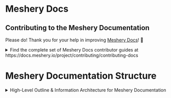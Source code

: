 # Meshery Docs

<h2>Contributing to the Meshery Documentation</h2>

Please do! Thank you for your help in improving [Meshery Docs](https://docs.meshery.io)! :balloon:

<details>
<summary>
Find the complete set of Meshery Docs contributor guides at https://docs.meshery.io/project/contributing/contributing-docs</summary>

Before contributing, please review the [Documentation Contribution Flow](https://github.com/meshery/meshery/blob/master/CONTRIBUTING.md#documentation-contribution-flow). In the following steps you will set up your development environment, fork and clone the repository, run the site locally, and finally commit, sign-off, and push any changes made for review.

<h3>1. Set up your development environment</h3>

- _The Meshery Docs site is built using Jekyll - a simple static site generator! You can learn more about Jekyll and setting up your development environment in the [Jekyll Docs](https://jekyllrb.com/docs/)._

- First [install Ruby](https://jekyllrb.com/docs/installation/), then install Jekyll and Bundler.

**Note:** Windows users can run Jekyll by following the [Windows Installation Guide](https://jekyllrb.com/docs/installation/windows/) and also installing Ruby Version Manager [RVM](https://rvm.io). RVM is a command-line tool which allows you to work with multiple Ruby environments on your local machine. Alternatively, if you're running Windows 10 version 1903 Build 18362 or higher, you can upgrade to Windows Subsystem for Linux [WSL](https://docs.microsoft.com/en-us/windows/wsl/install-win10) and run Jekyll in Linux instead.

Alternatively, if you are running Windows 10, you may install the Windows Subsystem for Linux:

- [WSL1](https://docs.microsoft.com/en-us/windows/wsl/install-win10) for Windows build version 1607 or higher.

### 2. Get the code

- Fork and then clone the [Meshery repository](https://github.com/meshery/meshery)
  ```bash
  $ git clone https://github.com/YOUR-USERNAME/meshery
  ```
- Change to the docs directory
  ```bash
  $ cd docs
  ```
- Install any Ruby dependencies
  ```bash
  $ bundle install
  ```

<h3>3. Serve the site</h3>

- Serve the code locally
  ```bash
  $ make docs
  ```
  _Note: From the Makefile, this command is actually running `$ bundle exec jekyll serve --drafts --livereload`. There are two Jekyll configuration, `jekyll serve` for developing locally and `jekyll build` when you need to generate the site artifacts for production._

### 4. Create a Pull Request

- After making changes, don't forget to commit with the sign-off flag (-s)!
  ```bash
  $ git commit -s -m “my commit message w/signoff”
  ```
- Once all changes have been committed, push the changes.
  ```bash
  $ git push origin <branch-name>
  ```
- Then on Github, navigate to the [Meshery repository](https://github.com/meshery/meshery) and create a pull request from your recently pushed changes!

---

- _See the [Meshery Documentation Google Doc](https://docs.google.com/document/d/17guuaxb0xsfutBCzyj2CT6OZiFnMu9w4PzoILXhRXSo/edit) for additional reference._
- Theme - https://github.com/vsoch/docsy-jekyll
</details>

# Meshery Documentation Structure

<details>
<summary>High-Level Outline & Information Architecture for Meshery Documentation</summary>

**Goal:** Offer comprehensive, organized, and accessible documentation for diverse audiences, from new users to expert contributors.
**Target Audience:**
- **Personas:** Beginners, developers, admins, operators, security specialists, contributors, users of all experience levels.
- **Needs:** Varied - learning fundamentals, managing tasks, understanding advanced concepts, contributing code.


## High-Level Outline

### Overview and Installation (User Persona)

- **Getting Started:** Overview of Meshery, installation options, prerequisites, and setup instructions.
- **Installation Guides:** Step-by-step instructions for installing Meshery on different platforms (local, cloud, minikube).
- **Configuration Guides:** Configuring Meshery for different environments (local, cloud, minikube).
- **Concepts:** Meshery basics (clusters, pods, deployments, services), terminology glossary.
- **Use Cases:** Demonstrations of common scenarios (web app deployment, data processing pipeline).

### Concepts (All Personas)

A concept page explains some aspect of Meshery. For example, a concept page might describe the Meshery Models object and explain the role it plays as an application once it is deployed, scaled, and updated. Typically, concept pages don't include sequences of steps, but instead provide links to tasks or tutorials.

- **Architectural Concepts:** Meshery architecture, design, and implementation details. Diagrams illustrating interaction between components, resource dependencies.
- **Logical Concepts:** Meshery components, resources, and relationships. Diagrams illustrating interaction between components, resource dependencies.
<!-- - **Deep Dives:** Detailed explanations of core Meshery components. -->

### Tasks & Operations (User Guide)

A task page shows how to do a single thing, typically by giving a short sequence of steps. Task pages have minimal explanation, but often provide links to conceptual topics that provide related background and knowledge.

- **Task Guides:** Step-by-step instructions for common tasks (deploying applications, managing resources).
- **Configuration Management:** Designing your infrastructure, managing configuration files.
- **Lifecycle Management:** Discoverying, registering, configuring infrastructure
  - Discovery (MeshSync)
    - Greenfield
    - Brownfield
  - Managing Connections
    - Registering, updating, and deleting connections.
  - Managing Credentials
    - Registering, updating, and deleting credentials.
- **Performance Management:** Load testing, performance monitoring, resource usage analysis.
<!-- - **Workflows:** Step-by-step procedures for common tasks (rolling updates, blue-green deployments). -->

### Administrator's Guide (Expert & Operator Persona) (Advanced Topics)

- **Multi-Meshery Management:** Federation, cluster federation, GitOps for configuration management.
- **Performance Optimization:** Resource usage analysis, profiling tools, tuning techniques.
- **GitOps** DevOps & CI/CD integration - Integrating Meshery with continuous integration and deployment pipelines.
- **Best Practices:** Recommendations for securing the Meshery, monitoring performance, managing versions.
- **Advanced Concepts:** Advanced Meshery concepts, features, and capabilities.
- **Air-gapped Environments:** Deploying Meshery in air-gapped environments.
- **Troubleshooting Guides:** Identifying and resolving common errors, debugging techniques.

### Integrations and Extensions (All Personas)

- **Integrations:** Integrating Meshery with different infrastructure and systems.
- **Extensibility:** Customizing Meshery with plugins, adapters, and extensions.
- API Reference: Comprehensive reference for Meshery API objects and fields.
  - **Extension Points** Meshery extension points for different capabilities.
    - Providers, plugins, adapters, and modules.
- **Extensions** Meshery adapters, plugins, and modules for different extionsion points.
  - **Adapters** Integrating Meshery with different infrastructure and extended capabilities.
  - **Plugins** Meshery plugins for different capabilities.
  - **Remote Providers** Meshery remote providers for different capabilities.
  - **Security and Identity:** Authentication, authorization, secrets management, vulnerability scanning.

### Tutorials (All Personas)

A tutorial page shows how to accomplish a goal that is larger than a single task. Typically a tutorial page has several sections, each of which has a sequence of steps. For example, a tutorial might provide a walkthrough of a code sample that illustrates a certain feature of Kubernetes. Tutorials can include surface-level explanations, but should link to related concept topics for deep explanations.

- **Tutorials:** Dedicated walk-throughs with labs and step-by-step instructions using Meshery's features.

### Reference & Resources (All Personas)

A component tool reference page shows the description and flag options output for a Meshery component. For example, a component tool reference page might describe the Meshery CLI and explain the role it plays as an application once it is deployed, scaled, and updated. Typically, component tool reference pages don't include sequences of steps, but instead provide links to tasks or tutorials.

- **Command References:** Detailed explanations and examples for mesheryctl commands, API resources.
- **API Documentation:** Comprehensive reference for Meshery API objects and fields.
- **Custom Resource Definition Reference:** Comprehensive reference for Meshery CRDs.
- **Release Notes:** Detailed information about version changes, new features, deprecations.
- **Glossary:** Definitions of common terms, acronyms, and abbreviations.
- **Vulnerability Reports:** Security advisories, CVEs, and vulnerability reports.

### Contributing and Community (All Personas)

- **External Resources:** Links to blogs, community forums, case studies, books, training materials.
- **Contributing Guide:** How to contribute documentation, code, and other resources to the project.
- **Community:** Highlight community forums, events, contributor guidelines, recognition.
- **FAQ:** Answers to frequently asked questions.

This high-level outline provides a comprehensive framework for structuring the Meshery documentation, catering to diverse user needs while ensuring information is readily accessible and actionable. By further refining each section with specific content recommendations and considering the needs of specific personas, the documentation can effectively serve as a valuable resource for everyone interacting with Meshery.
</details>
